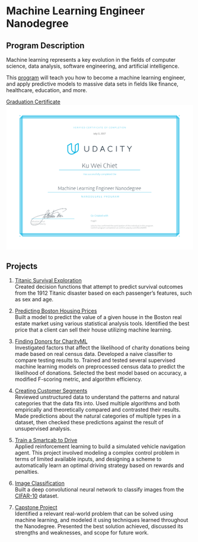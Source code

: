 # Machine Learning Engineer Nanodegree

## Program Description
Machine learning represents a key evolution in the fields of computer science, data analysis, software engineering, and artificial intelligence.

This [program](https://www.udacity.com/course/machine-learning-engineer-nanodegree--nd009) will teach you how to become a machine learning engineer, and apply predictive models to massive data sets in fields like finance, healthcare, education, and more.

[Graduation Certificate](https://confirm.udacity.com/NCUA6RR9)
<img src="./images/certificate.svg">

## Projects
1. [Titanic Survival Exploration](./titanic_survival_exploration)  
Created decision functions that attempt to predict survival outcomes from the 1912 Titanic disaster based on each passenger’s features, such as sex and age.

2. [Predicting Boston Housing Prices](./boston_housing)  
Built a model to predict the value of a given house in the Boston real estate market using various statistical analysis tools. Identified the best price that a client can sell their house utilizing machine learning.

3. [Finding Donors for CharityML](./finding_donors)    
Investigated factors that affect the likelihood of charity donations being made based on real census data. Developed a naive classifier to compare testing results to. Trained and tested several supervised machine learning models on preprocessed census data to predict the likelihood of donations. Selected the best model based on accuracy, a modified F-scoring metric, and algorithm efficiency.

4. [Creating Customer Segments](./customer_segments)  
Reviewed unstructured data to understand the patterns and natural categories that the data fits into. Used multiple algorithms and both empirically and theoretically compared and contrasted their results. Made predictions about the natural categories of multiple types in a dataset, then checked these predictions against the result of unsupervised analysis.

5. [Train a Smartcab to Drive](./smartcab)  
Applied reinforcement learning to build a simulated vehicle navigation agent. This project involved modeling a complex control problem in terms of limited available inputs, and designing a scheme to automatically learn an optimal driving strategy based on rewards and penalties.

6. [Image Classification](./image-classification)    
Built a deep convolutional neural network to classify images from the [CIFAR-10](https://www.cs.toronto.edu/~kriz/cifar.html) dataset.

7. [Capstone Project](./capstone_project)  
Identified a relevant real-world problem that can be solved using machine learning, and modeled it using techniques learned throughout the Nanodegree. Presented the best solution achieved, discussed its strengths and weaknesses, and scope for future work.

